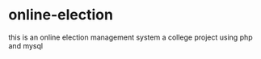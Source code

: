 # online-election
this is an online election management system a college project using php and mysql
